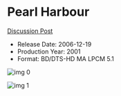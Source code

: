 # Pearl Harbour

[Discussion Post](https://www.avsforum.com/threads/bass-eq-for-filtered-movies.2995212/post-58037622)

* Release Date: 2006-12-19
* Production Year: 2001
* Format: BD/DTS-HD MA LPCM 5.1

![img 0](https://i.imgur.com/REVk9RV.jpg)

![img 1](https://i.imgur.com/326LkH6.jpg)

